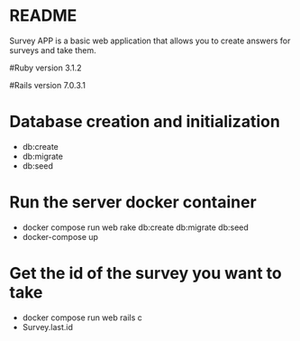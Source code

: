 # README

Survey APP is a basic web application that allows you to create answers for surveys and take them.

#Ruby version
3.1.2

#Rails version
7.0.3.1

# Database creation and initialization
* db:create
* db:migrate
* db:seed

# Run the server docker container
* docker compose run web rake db:create db:migrate db:seed
* docker-compose up

# Get the id of the survey you want to take
* docker compose run web rails c
* Survey.last.id